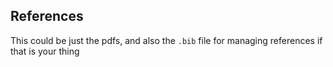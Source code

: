 ## References

This could be just the pdfs, and also the `.bib` file for managing references if that is your thing
